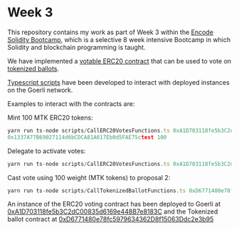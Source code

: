 # Week 3

This repository contains my work as part of Week 3 within the [Encode Solidity Bootcamp](https://www.encode.club/solidity-bootcamps), which is a selective 8 week intensive Bootcamp in which Solidity and blockchain programming is taught.

We have implemented a [votable ERC20 contract](https://github.com/boninggong/Encode-Bootcamp-W3/blob/main/contracts/ERC20Votes.sol) that can be used to vote on [tokenized ballots](https://github.com/boninggong/Encode-Bootcamp-W3/blob/main/contracts/TokenizedBallot.sol).

[Typescript scripts](https://github.com/boninggong/Encode-Bootcamp-W3/tree/main/scripts) have been developed to interact with deployed instances on the Goerli network.

Examples to interact with the contracts are:

Mint 100 MTK ERC20 tokens:

```typescript
yarn run ts-node scripts/CallERC20VotesFunctions.ts 0xA1D703118fe5b3C2dC00835d6169e448B7e8183C mint
0x1337A77B69027114d6bCDCA81A617Eb0d5FAE75ctest 100
```

Delegate to activate votes:

```typescript
yarn run ts-node scripts/CallERC20VotesFunctions.ts 0xA1D703118fe5b3C2dC00835d6169e448B7e8183C delegate 0x1337A77B69027114d6bCDCA81A617Eb0d5FAE75c
```

Cast vote using 100 weight (MTK tokens) to proposal 2:

```typescript
yarn run ts-node scripts/CallTokenizedBallotFunctions.ts 0xD6771480e78fc5979634362D8f15063Ddc2e3b95 vote 1 100
```

An instance of the ERC20 voting contract has been deployed to Goerli at [0xA1D703118fe5b3C2dC00835d6169e448B7e8183C](https://goerli.etherscan.io/address/0xa1d703118fe5b3c2dc00835d6169e448b7e8183c) and the Tokenized ballot contract at [0xD6771480e78fc5979634362D8f15063Ddc2e3b95](https://goerli.etherscan.io/address/0xd6771480e78fc5979634362d8f15063ddc2e3b95)
